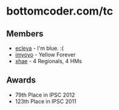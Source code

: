 bottomcoder.com/tc
==
Members
--
- [ecleya](http://community.topcoder.com/tc?module=MemberProfile&cr=14892106) - I'm blue. :(
- [imyoyo](http://community.topcoder.com/tc?module=MemberProfile&cr=15001291) - Yellow Forever
- [xhae](http://community.topcoder.com/tc?module=MemberProfile&cr=22700610) - 4 Regionals, 4 HMs

Awards
--
- 79th Place in IPSC 2012
- 123th Place in IPSC 2011
